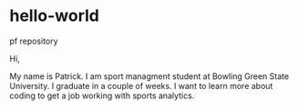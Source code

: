 # hello-world
pf repository

Hi,

My name is Patrick. I am sport managment student at Bowling Green State University. I graduate in a couple of weeks. I want to learn more about coding to get a job working with sports analytics.
